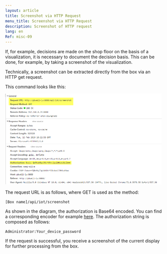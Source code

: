 ```yaml
---
layout: article
title: Screenshot via HTTP Request
menu_title: Screenshot via HTTP Request
description: Screenshot of HTTP request
lang: en
Ref: misc-09
---
```


If, for example, decisions are made on the shop floor on the basis of a visualization, it is necessary to document the decision basis.
This can be done, for example, by taking a screenshot of the visualization.

Technically, a screenshot can be extracted directly from the box via an HTTP get request.

This command looks like this:

![HTTP Get Request](/assets/images/misc/Screenshot/Screenshot01.png)

The request URL is as follows, where GET is used as the method:

```
[Box name]/api/iot/screenshot
```

As shown in the diagram, the authorization is Base64 encoded. You can find a corresponding encoder for example [here](https://www.base64encode.org/). 
The authorization string is composed as follows:

```
Administrator:Your_device_password
```

If the request is successful, you receive a screenshot of the current display for further processing from the box.